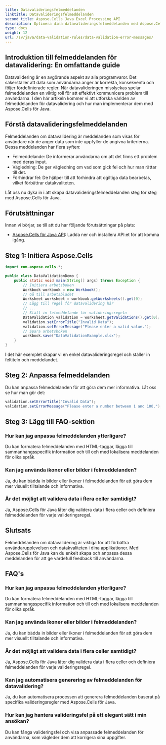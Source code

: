 ```yaml
---
title: Datavalideringsfelmeddelanden
linktitle: Datavalideringsfelmeddelanden
second_title: Aspose.Cells Java Excel Processing API
description: Optimera dina datavalideringsfelmeddelanden med Aspose.Cells för Java. Lär dig att skapa, anpassa och förbättra användarupplevelsen.
type: docs
weight: 12
url: /sv/java/data-validation-rules/data-validation-error-messages/
---
```


## Introduktion till felmeddelanden för datavalidering: En omfattande guide

Datavalidering är en avgörande aspekt av alla programvaror. Det säkerställer att data som användarna anger är korrekta, konsekventa och följer fördefinierade regler. När datavalideringen misslyckas spelar felmeddelanden en viktig roll för att effektivt kommunicera problem till användarna. I den här artikeln kommer vi att utforska världen av felmeddelanden för datavalidering och hur man implementerar dem med Aspose.Cells för Java.

## Förstå datavalideringsfelmeddelanden

Felmeddelanden om datavalidering är meddelanden som visas för användare när de anger data som inte uppfyller de angivna kriterierna. Dessa meddelanden har flera syften:

- Felmeddelande: De informerar användarna om att det finns ett problem med deras input.
- Vägledning: De ger vägledning om vad som gick fel och hur man rättar till det.
- Förhindrar fel: De hjälper till att förhindra att ogiltiga data bearbetas, vilket förbättrar datakvaliteten.

Låt oss nu dyka in i att skapa datavalideringsfelmeddelanden steg för steg med Aspose.Cells för Java.

## Förutsättningar

Innan vi börjar, se till att du har följande förutsättningar på plats:

- [Aspose.Cells för Java API](https://releases.aspose.com/cells/java/): Ladda ner och installera API:et för att komma igång.

## Steg 1: Initiera Aspose.Cells

```java
import com.aspose.cells.*;

public class DataValidationDemo {
    public static void main(String[] args) throws Exception {
        // Initiera arbetsboken
        Workbook workbook = new Workbook();
        // Gå till arbetsbladet
        Worksheet worksheet = workbook.getWorksheets().get(0);
        // Lägg till regel för datavalidering här
        // ...
        // Ställ in felmeddelande för valideringsregeln
        DataValidation validation = worksheet.getValidations().get(0);
        validation.setErrorTitle("Invalid Data");
        validation.setErrorMessage("Please enter a valid value.");
        // Spara arbetsboken
        workbook.save("DataValidationExample.xlsx");
    }
}
```

I det här exemplet skapar vi en enkel datavalideringsregel och ställer in feltiteln och meddelandet.

## Steg 2: Anpassa felmeddelanden

Du kan anpassa felmeddelanden för att göra dem mer informativa. Låt oss se hur man gör det:

```java
validation.setErrorTitle("Invalid Data");
validation.setErrorMessage("Please enter a number between 1 and 100.");
```

## Steg 3: Lägg till FAQ-sektion

### Hur kan jag anpassa felmeddelanden ytterligare?

Du kan formatera felmeddelanden med HTML-taggar, lägga till sammanhangsspecifik information och till och med lokalisera meddelanden för olika språk.

### Kan jag använda ikoner eller bilder i felmeddelanden?

Ja, du kan bädda in bilder eller ikoner i felmeddelanden för att göra dem mer visuellt tilltalande och informativa.

### Är det möjligt att validera data i flera celler samtidigt?

Ja, Aspose.Cells för Java låter dig validera data i flera celler och definiera felmeddelanden för varje valideringsregel.

## Slutsats

Felmeddelanden om datavalidering är viktiga för att förbättra användarupplevelsen och datakvaliteten i dina applikationer. Med Aspose.Cells för Java kan du enkelt skapa och anpassa dessa meddelanden för att ge värdefull feedback till användarna.

## FAQ's

### Hur kan jag anpassa felmeddelanden ytterligare?

Du kan formatera felmeddelanden med HTML-taggar, lägga till sammanhangsspecifik information och till och med lokalisera meddelanden för olika språk.

### Kan jag använda ikoner eller bilder i felmeddelanden?

Ja, du kan bädda in bilder eller ikoner i felmeddelanden för att göra dem mer visuellt tilltalande och informativa.

### Är det möjligt att validera data i flera celler samtidigt?

Ja, Aspose.Cells för Java låter dig validera data i flera celler och definiera felmeddelanden för varje valideringsregel.

### Kan jag automatisera generering av felmeddelanden för datavalidering?

Ja, du kan automatisera processen att generera felmeddelanden baserat på specifika valideringsregler med Aspose.Cells för Java.

### Hur kan jag hantera valideringsfel på ett elegant sätt i min ansökan?

Du kan fånga valideringsfel och visa anpassade felmeddelanden för användarna, som vägleder dem att korrigera sina uppgifter.